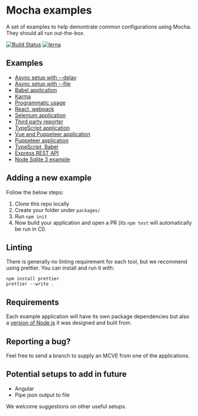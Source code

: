 # Mocha examples

A set of examples to help demontrate common configurations using Mocha. They should all run out-the-box.

[![Build Status](https://travis-ci.org/mochajs/mocha-examples.svg?branch=master)](https://travis-ci.org/mochajs/mocha-examples) [![lerna](https://img.shields.io/badge/maintained%20with-lerna-cc00ff.svg)](https://lerna.js.org/)

## Examples

- [Async setup with --delay](packages/async-setup-with-delay/)
- [Async setup with --file](packages/async-setup-with-file/)
- [Babel application](packages/babel/)
- [Karma](packages/karma/)
- [Programmatic usage](packages/programmatic-usage/)
- [React, webpack](packages/react-webpack)
- [Selenium application](packages/selenium/)
- [Third party reporter](packages/third-party-reporter/)
- [TypeScript application](packages/typescript/)
- [Vue and Puppeteer application](packages/vue-puppeteer/)
- [Puppeteer application](packages/puppeteer/)
- [TypeScript, Babel](packages/typescript-babel/)
- [Express REST API](packages/express-rest-api/)
- [Node Sqlite 3 example](packages/node-sqlite3/)

## Adding a new example

Follow the below steps:

1. Clone this repo locally
2. Create your folder under `packages/`
3. Run `npm init`
4. Now build your application and open a PR (its `npm test` will automatically be run in CI).

## Linting

There is generally no linting requirement for each tool, but we recommend using prettier. You can install and run it with:

    npm install prettier
    prettier --write .

## Requirements

Each example application will have its own package dependencies but also a [version of Node.js](https://docs.npmjs.com/files/package.json#engines) it was designed and built from.

## Reporting a bug?

Feel free to send a branch to supply an MCVE from one of the applications.

## Potential setups to add in future

- Angular
- Pipe json output to file

We welcome suggestions on other useful setups.
